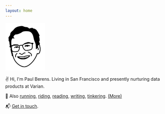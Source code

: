 ```yaml
---
layout: home
---
```

<img src="/assets/images/pmb.avatar.tr.png" width="25%" height="25%">

✌ Hi, I'm Paul Berens. Living in San Francisco and presently nurturing data products at Varian.

🌱 Also [running](/run/), [riding](/cycling/), [reading](/books/), [writing](/blog/), [tinkering](/learning/). [(More)](/infobox/)

📬 [Get in touch](/contact/).